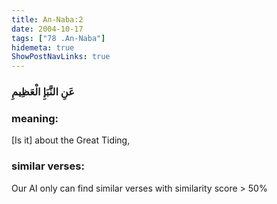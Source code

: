 ```yaml
---
title: An-Naba:2
date: 2004-10-17
tags: ["78 .An-Naba"]
hidemeta: true 
ShowPostNavLinks: true 
---
```

### عَنِ النَّبَإِ الْعَظِيمِ
### meaning: 
[Is it] about the Great Tiding,
### similar verses: 

Our AI only can find similar verses with similarity score > 50% 




